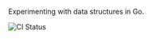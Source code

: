 Experimenting with data structures in Go.

![CI Status](https://github.com/smirzaei/ds/actions/workflows/test.yml/badge.svg)
